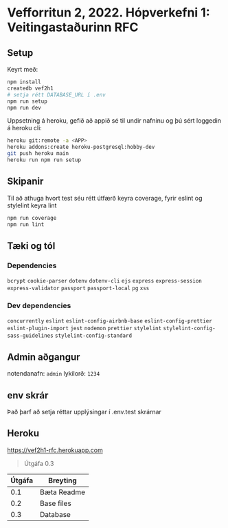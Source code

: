 # Vefforritun 2, 2022. Hópverkefni 1: Veitingastaðurinn RFC

## Setup

Keyrt með:

```bash
npm install
createdb vef2h1
# setja rétt DATABASE_URL í .env
npm run setup
npm run dev
```

Uppsetning á heroku, gefið að appið sé til undir nafninu <APP> og þú sért loggedin á heroku cli:

```bash
heroku git:remote -a <APP>
heroku addons:create heroku-postgresql:hobby-dev
git push heroku main
heroku run npm run setup
```

## Skipanir

Til að athuga hvort test séu rétt útfærð keyra coverage, fyrir eslint og stylelint keyra lint

```bash
npm run coverage
npm run lint
```

## Tæki og tól

### Dependencies

`bcrypt`
`cookie-parser`
`dotenv`
`dotenv-cli`
`ejs`
`express`
`express-session`
`express-validator`
`passport`
`passport-local`
`pg`
`xss`

### Dev dependencies

`concurrently`
`eslint`
`eslint-config-airbnb-base`
`eslint-config-prettier`
`eslint-plugin-import`
`jest`
`nodemon`
`prettier`
`stylelint`
`stylelint-config-sass-guidelines`
`stylelint-config-standard`

## Admin aðgangur

notendanafn: `admin`
lykilorð:    `1234`

## env skrár

Það þarf að setja réttar upplýsingar í .env.test skrárnar

## Heroku

https://vef2h1-rfc.herokuapp.com

> Útgáfa 0.3

| Útgáfa | Breyting      |
| ------ | ------------- |
| 0.1    | Bæta Readme   |
| 0.2    | Base files    |
| 0.3    | Database      |
